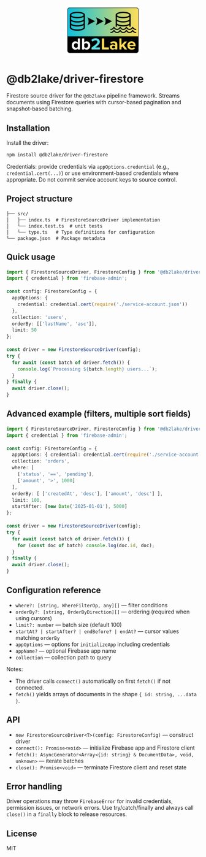 <p align="center">
  <img src="https://raw.githubusercontent.com/bahador-r/db2lake/master/assets/db2lake-logo240.png" width="200" alt="db2lake logo" />
</p>

# @db2lake/driver-firestore

Firestore source driver for the `@db2lake` pipeline framework. Streams documents using Firestore queries with cursor-based pagination and snapshot-based batching.

## Installation

Install the driver:

```bash
npm install @db2lake/driver-firestore
```

Credentials: provide credentials via `appOptions.credential` (e.g., `credential.cert(...)`) or use environment-based credentials where appropriate. Do not commit service account keys to source control.

## Project structure

```
├── src/
│   ├── index.ts  # FirestoreSourceDriver implementation
│   └── index.test.ts  # unit tests
│   └── type.ts   # Type definitions for configuration
└── package.json  # Package metadata
```

## Quick usage

```ts
import { FirestoreSourceDriver, FirestoreConfig } from '@db2lake/driver-firestore';
import { credential } from 'firebase-admin';

const config: FirestoreConfig = {
  appOptions: {
    credential: credential.cert(require('./service-account.json'))
  },
  collection: 'users',
  orderBy: [['lastName', 'asc']],
  limit: 50
};

const driver = new FirestoreSourceDriver(config);
try {
  for await (const batch of driver.fetch()) {
    console.log(`Processing ${batch.length} users...`);
  }
} finally {
  await driver.close();
}
```

## Advanced example (filters, multiple sort fields)

```ts
import { FirestoreSourceDriver, FirestoreConfig } from '@db2lake/driver-firestore';
import { credential } from 'firebase-admin';

const config: FirestoreConfig = {
  appOptions: { credential: credential.cert(require('./service-account.json')) },
  collection: 'orders',
  where: [
    ['status', '==', 'pending'],
    ['amount', '>', 1000]
  ],
  orderBy: [ ['createdAt', 'desc'], ['amount', 'desc'] ],
  limit: 100,
  startAfter: [new Date('2025-01-01'), 5000]
};

const driver = new FirestoreSourceDriver(config);
try {
  for await (const batch of driver.fetch()) {
    for (const doc of batch) console.log(doc.id, doc);
  }
} finally {
  await driver.close();
}
```

## Configuration reference

- `where?: [string, WhereFilterOp, any][]` — filter conditions
- `orderBy?: [string, OrderByDirection][]` — ordering (required when using cursors)
- `limit?: number` — batch size (default 100)
- `startAt? | startAfter? | endBefore? | endAt?` — cursor values matching `orderBy`
- `appOptions` — options for `initializeApp` including credentials
- `appName?` — optional Firebase app name
- `collection` — collection path to query

Notes:
- The driver calls `connect()` automatically on first `fetch()` if not connected.
- `fetch()` yields arrays of documents in the shape `{ id: string, ...data }`.

## API

- `new FirestoreSourceDriver<T>(config: FirestoreConfig)` — construct driver
- `connect(): Promise<void>` — initialize Firebase app and Firestore client
- `fetch(): AsyncGenerator<Array<{id: string} & DocumentData>, void, unknown>` — iterate batches
- `close(): Promise<void>` — terminate Firestore client and reset state

## Error handling

Driver operations may throw `FirebaseError` for invalid credentials, permission issues, or network errors. Use try/catch/finally and always call `close()` in a `finally` block to release resources.

## License

MIT
